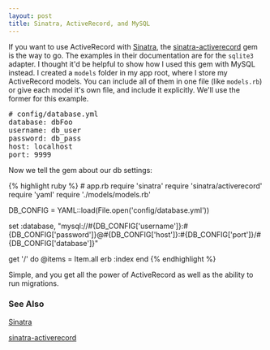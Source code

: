 ```yaml
---
layout: post
title: Sinatra, ActiveRecord, and MySQL
---
```

<p>If you want to use ActiveRecord with <a href="http://www.sinatrarb.com/">Sinatra</a>, the <a href="https://github.com/janko-m/sinatra-activerecord">sinatra-activerecord</a> gem is the way to go.  The examples in their documentation are for the <code>sqlite3</code> adapter.  I thought it'd be helpful to show how I used this gem with MySQL instead.  I created a <code>models</code> folder in my app root, where I store my ActiveRecord models.  You can include all of them in one file (like <code>models.rb</code>) or give each model it's own file, and include it explicitly.  We'll use the former for this example.</p>

<p>
<pre>
# config/database.yml
database: dbFoo
username: db_user
password: db_pass
host: localhost
port: 9999
</pre>
</p>

<p>Now we tell the gem about our db settings:</p>

<p>
{% highlight ruby %}
# app.rb
require 'sinatra'
require 'sinatra/activerecord'
require 'yaml'
require './models/models.rb'

DB_CONFIG = YAML::load(File.open('config/database.yml'))

set :database, "mysql://#{DB_CONFIG['username']}:#{DB_CONFIG['password']}@#{DB_CONFIG['host']}:#{DB_CONFIG['port']}/#{DB_CONFIG['database']}"

get '/' do
  @items = Item.all
  erb :index
end
{% endhighlight %}
</p>

<p>Simple, and you get all the power of ActiveRecord as well as the ability to run migrations.</p>

<h3>See Also</h3>
<p><a href="http://www.sinatrarb.com/">Sinatra</a></p>
<p><a href="https://github.com/janko-m/sinatra-activerecord">sinatra-activerecord</a></p>